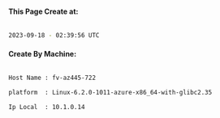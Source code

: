 
   
#### This Page Create at:

```bash

2023-09-18 - 02:39:56 UTC

```

#### Create By Machine:

```bash

Host Name : fv-az445-722

platform  : Linux-6.2.0-1011-azure-x86_64-with-glibc2.35

Ip Local  : 10.1.0.14

```

